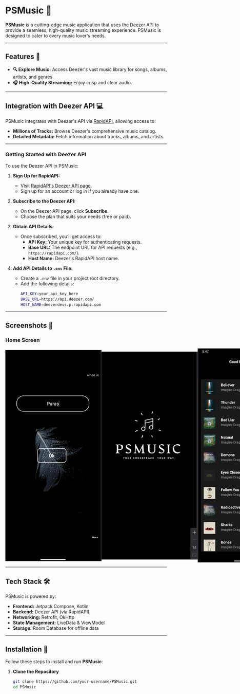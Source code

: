 # PSMusic 🎵

**PSMusic** is a cutting-edge music application that uses the Deezer API to provide a seamless, high-quality music streaming experience. PSMusic is designed to cater to every music lover's needs.

---

## Features 🚀

- **🔍 Explore Music:** Access Deezer's vast music library for songs, albums, artists, and genres.
- **🎧 High-Quality Streaming:** Enjoy crisp and clear audio.

---

## Integration with Deezer API 💻

PSMusic integrates with Deezer's API via [RapidAPI](https://rapidapi.com/deezerdevs/api/deezer-1), allowing access to:
- **Millions of Tracks:** Browse Deezer's comprehensive music catalog.
- **Detailed Metadata:** Fetch information about tracks, albums, and artists.

---

### **Getting Started with Deezer API**

To use the Deezer API in PSMusic:
1. **Sign Up for RapidAPI:**
   - Visit [RapidAPI's Deezer API page](https://rapidapi.com/deezerdevs/api/deezer-1).
   - Sign up for an account or log in if you already have one.

2. **Subscribe to the Deezer API:**
   - On the Deezer API page, click **Subscribe**.
   - Choose the plan that suits your needs (free or paid).

3. **Obtain API Details:**
   - Once subscribed, you’ll get access to:
     - **API Key:** Your unique key for authenticating requests.
     - **Base URL:** The endpoint URL for API requests (e.g., `https://rapidapi.com/`). 
     - **Host Name:** Deezer's RapidAPI host name.

4. **Add API Details to `.env` File:**
   - Create a `.env` file in your project root directory.
   - Add the following details:
     ```sh
     API_KEY=your_api_key_here
     BASE_URL=https://api.deezer.com/
     HOST_NAME=deezerdevs.p.rapidapi.com
     ```

---

## Screenshots 📸

### Home Screen
<div style="display: flex; justify-content: space-between; align-items: center;">
  <img src="Screenshots/Home.png" alt="Home Screen" width="300"/>
  <img src="Screenshots/Splash.png" alt="Splash Screen" width="300"/>
  <img src="Screenshots/Songs.png" alt="Songs Screen" width="300"/>
</div>

---

## Tech Stack 🛠️

PSMusic is powered by:
- **Frontend:** Jetpack Compose, Kotlin
- **Backend:** Deezer API (via RapidAPI)
- **Networking:** Retrofit, OkHttp
- **State Management:** LiveData & ViewModel
- **Storage:** Room Database for offline data

---

## Installation 🔧

Follow these steps to install and run **PSMusic**:

1. **Clone the Repository**  
   ```sh
   git clone https://github.com/your-username/PSMusic.git
   cd PSMusic
